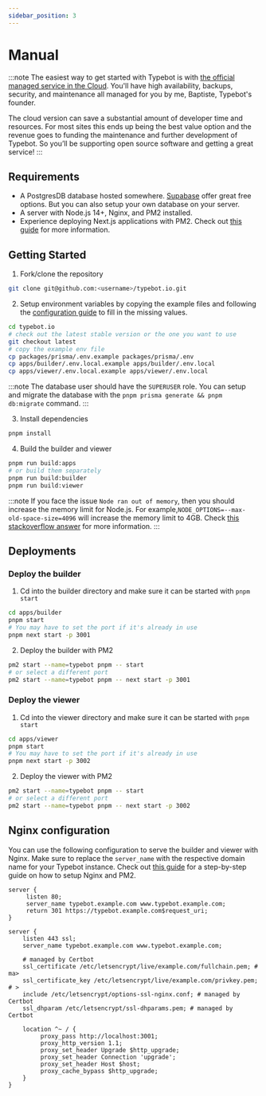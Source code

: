 ```yaml
---
sidebar_position: 3
---
```


# Manual

:::note
The easiest way to get started with Typebot is with [the official managed service in the Cloud](https://app.typebot.io). You'll have high availability, backups, security, and maintenance all managed for you by me, Baptiste, Typebot's founder.

The cloud version can save a substantial amount of developer time and resources. For most sites this ends up being the best value option and the revenue goes to funding the maintenance and further development of Typebot. So you’ll be supporting open source software and getting a great service!
:::

## Requirements

- A PostgresDB database hosted somewhere. [Supabase](https://supabase.com/) offer great free options. But you can also setup your own database on your server.
- A server with Node.js 14+, Nginx, and PM2 installed.
- Experience deploying Next.js applications with PM2. Check out [this guide](https://www.coderrocketfuel.com/article/how-to-deploy-a-next-js-website-to-a-digital-ocean-server/) for more information.

## Getting Started

1. Fork/clone the repository

```sh
git clone git@github.com:<username>/typebot.io.git
```

2. Setup environment variables by copying the example files and following the [configuration guide](/self-hosting/configuration) to fill in the missing values.

```sh
cd typebot.io
# check out the latest stable version or the one you want to use
git checkout latest
# copy the example env file
cp packages/prisma/.env.example packages/prisma/.env
cp apps/builder/.env.local.example apps/builder/.env.local
cp apps/viewer/.env.local.example apps/viewer/.env.local
```

:::note
The database user should have the `SUPERUSER` role. You can setup and migrate the database with the `pnpm prisma generate && pnpm db:migrate` command.
:::

3. Install dependencies

```sh
pnpm install
```

4. Build the builder and viewer

```sh
pnpm run build:apps
# or build them separately
pnpm run build:builder
pnpm run build:viewer
```

:::note
If you face the issue `Node ran out of memory`, then you should increase the memory limit for Node.js. For example,`NODE_OPTIONS=--max-old-space-size=4096` will increase the memory limit to 4GB. Check [this stackoverflow answer](https://stackoverflow.com/questions/53230823/fatal-error-ineffective-mark-compacts-near-heap-limit-allocation-failed-javas) for more information.
:::

## Deployments

### Deploy the builder

1. Cd into the builder directory and make sure it can be started with `pnpm start`

```sh
cd apps/builder
pnpm start
# You may have to set the port if it's already in use
pnpm next start -p 3001
```

2. Deploy the builder with PM2

```sh
pm2 start --name=typebot pnpm -- start
# or select a different port
pm2 start --name=typebot pnpm -- next start -p 3001
```

### Deploy the viewer

1. Cd into the viewer directory and make sure it can be started with `pnpm start`

```sh
cd apps/viewer
pnpm start
# You may have to set the port if it's already in use
pnpm next start -p 3002
```

2. Deploy the viewer with PM2

```sh
pm2 start --name=typebot pnpm -- start
# or select a different port
pm2 start --name=typebot pnpm -- next start -p 3002
```

## Nginx configuration

You can use the following configuration to serve the builder and viewer with Nginx. Make sure to replace the `server_name` with the respective domain name for your Typebot instance. Check out [this guide](https://www.coderrocketfuel.com/article/how-to-deploy-a-next-js-website-to-a-digital-ocean-server/) for a step-by-step guide on how to setup Nginx and PM2.

```nginx
server {
     listen 80;
     server_name typebot.example.com www.typebot.example.com;
     return 301 https://typebot.example.com$request_uri;
}

server {
    listen 443 ssl;
    server_name typebot.example.com www.typebot.example.com;

    # managed by Certbot
    ssl_certificate /etc/letsencrypt/live/example.com/fullchain.pem; # ma>
    ssl_certificate_key /etc/letsencrypt/live/example.com/privkey.pem; # >
    include /etc/letsencrypt/options-ssl-nginx.conf; # managed by Certbot
    ssl_dhparam /etc/letsencrypt/ssl-dhparams.pem; # managed by Certbot

    location ^~ / {
         proxy_pass http://localhost:3001;
         proxy_http_version 1.1;
         proxy_set_header Upgrade $http_upgrade;
         proxy_set_header Connection 'upgrade';
         proxy_set_header Host $host;
         proxy_cache_bypass $http_upgrade;
    }
}
```
